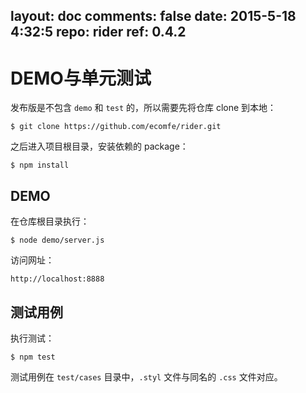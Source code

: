 layout: doc
comments: false
date: 2015-5-18 4:32:5
repo: rider
ref: 0.4.2
---

# DEMO与单元测试

发布版是不包含 `demo` 和 `test` 的，所以需要先将仓库 clone 到本地：

```shell
$ git clone https://github.com/ecomfe/rider.git
```

之后进入项目根目录，安装依赖的 package：

```shell
$ npm install
```
## DEMO

在仓库根目录执行：

```shell
$ node demo/server.js
```

访问网址：

    http://localhost:8888

## 测试用例

执行测试：

```shell
$ npm test
```

测试用例在 `test/cases` 目录中，`.styl` 文件与同名的 `.css` 文件对应。
